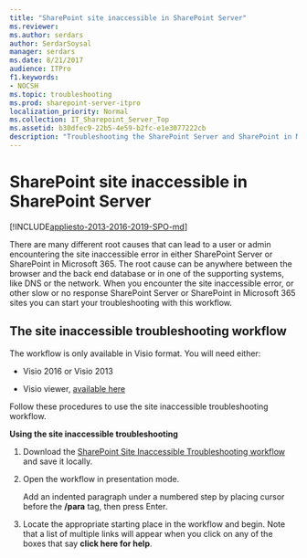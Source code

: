 ```yaml
---
title: "SharePoint site inaccessible in SharePoint Server"
ms.reviewer: 
ms.author: serdars
author: SerdarSoysal
manager: serdars
ms.date: 8/21/2017
audience: ITPro
f1.keywords:
- NOCSH
ms.topic: troubleshooting
ms.prod: sharepoint-server-itpro
localization_priority: Normal
ms.collection: IT_Sharepoint_Server_Top
ms.assetid: b30dfec9-22b5-4e59-b2fc-e1e3077222cb
description: "Troubleshooting the SharePoint Server and SharePoint in Microsoft 365 site inaccessible error can be hard. Here is a workflow that both users and administrators can use to identify and fix some of the most common causes of the site inaccessible error."
---
```


# SharePoint site inaccessible in SharePoint Server

[!INCLUDE[appliesto-2013-2016-2019-SPO-md](../includes/appliesto-2013-2016-2019-SPO-md.md)]
  
There are many different root causes that can lead to a user or admin encountering the site inaccessible error in either SharePoint Server or SharePoint in Microsoft 365. The root cause can be anywhere between the browser and the back end database or in one of the supporting systems, like DNS or the network. When you encounter the site inaccessible error, or other slow or no response SharePoint Server or SharePoint in Microsoft 365 sites you can start your troubleshooting with this workflow.
  
## The site inaccessible troubleshooting workflow

The workflow is only available in Visio format. You will need either: 
  
- Visio 2016 or Visio 2013
    
- Visio viewer, [available here](https://go.microsoft.com/fwlink/?LinkId=724303)
    
Follow these procedures to use the site inaccessible troubleshooting workflow. 
  
 **Using the site inaccessible troubleshooting**
  
1. Download the [SharePoint Site Inaccessible Troubleshooting workflow](https://go.microsoft.com/fwlink/?LinkID=724294) and save it locally. 
    
2. Open the workflow in presentation mode.
    
    Add an indented paragraph under a numbered step by placing cursor before the **/para** tag, then press Enter. 
    
3. Locate the appropriate starting place in the workflow and begin. Note that a list of multiple links will appear when you click on any of the boxes that say **click here for help**.

